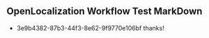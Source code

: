 ## OpenLocalization Workflow Test MarkDown
* 3e9b4382-87b3-44f3-8e62-9f9770e106bf thanks!

<!--HONumber=Sep16_HO2-->


